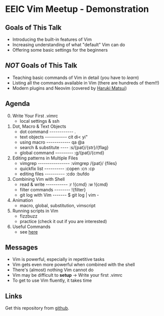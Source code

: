 # EEIC Vim Meetup - Demonstration

## Goals of This Talk

- Introducing the built-in features of Vim
- Increasing understanding of what "default" Vim can do
- Offering some basic settings for the beginners

## _NOT_ Goals of This Talk

- Teaching basic commands of Vim in detail (you have to *learn*)
- Listing all the commands available in Vim (there are hundreds of them!!)
- Modern plugins and Neovim (covered by [Haruki Matsui](https://github.com/matsui54))

## Agenda

0. Write Your First .vimrc
	- local settings & ssh
1. Dot, Macro & Text Objects
	- dot command ------------  . 
	- text objects -----------  cit  di<   yi" 
	- using macro ------------  qa   @a 
	- search & substitute ----  :s/{pat}/{str}/{flag} 
	- global command ---------  :g/{pat}/{cmd} 
2. Editing patterns in Multiple Files
	- vimgrep ----------------  :vimgrep /{pat}/ {files}
	- quickfix list ----------  :copen	:cn  :cp
	- editing files ----------  :cdo    :bufdo
3. Combining Vim with Shell
	- read & write -----------  :r !{cmd}   :w !{cmd}
	- filter commands --------  !{filter}
	- git log with Vim -------  $ git log | vim -
4. Animation
	- macro, global, substitution, vimscript
5. Running scripts in Vim
	- fizzbuzz
	- practice (check it out if you are interested)
6. Useful Commands
	- see [here](./06_util/util.md)

## Messages

- Vim is powerful, especially in repetitive tasks
- Vim gets even more powerful when combined with the shell
- There's (almost) nothing Vim cannot do
- Vim may be difficult to **setup** -> Write your first .vimrc
- To get to use Vim fluently, it takes time

## Links

Get this repository from [github](https://github.com/logcpp/vimtutor-plus-plus).
